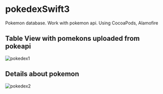 # pokedexSwift3
Pokemon database. Work with pokemon api. Using CocoaPods, Alamofire


## Table View with pomekons uploaded from pokeapi

![pokedex1](https://user-images.githubusercontent.com/25123468/31609359-75fe9308-b27c-11e7-8fc7-cbea4250e0df.jpg)


## Details about pokemon

![pokedex2](https://user-images.githubusercontent.com/25123468/31609459-01af93c0-b27d-11e7-949f-ef692202f905.jpg)
